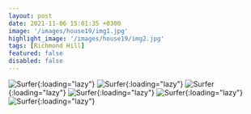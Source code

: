 ```yaml
---
layout: post
date: 2021-11-06 15:01:35 +0300
image: '/images/house19/img1.jpg'
highlight_image: '/images/house19/img2.jpg'
tags: [Richmond Hill]
featured: false
disabled: false
---
```


![Surfer]({{site.baseurl}}/images/house19/img3.jpg){:loading="lazy"}
![Surfer]({{site.baseurl}}/images/house19/img4.jpg){:loading="lazy"}
![Surfer]({{site.baseurl}}/images/house19/img5.jpg){:loading="lazy"}
![Surfer]({{site.baseurl}}/images/house19/img6.jpg){:loading="lazy"}
![Surfer]({{site.baseurl}}/images/house19/img7.jpg){:loading="lazy"}
![Surfer]({{site.baseurl}}/images/house19/img8.jpg){:loading="lazy"} 